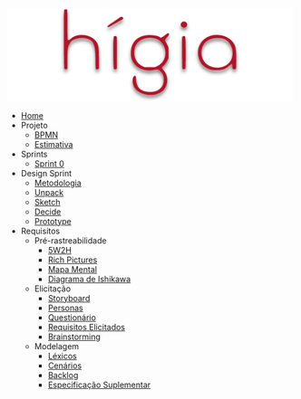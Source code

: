 <a href="/">
    <img src="assets/images/higia/higia.png" class="sidebar-logo">
</a>

- [Home](README.md)
- Projeto
  - [BPMN](./03-projeto/bpmn.md)
  - [Estimativa](./03-projeto/estimativas.md)
- Sprints
  - [Sprint 0](./00-sprint/sprint0)
- Design Sprint
  - [Metodologia](01-designSprint/metodologia.md)
  - [Unpack](./01-designSprint/brainstorming.md)
  - [Sketch](./01-designSprint/protipoPapel.md)
  - [Decide](./01-designSprint/prototipoMediaFidelidade.md)
  - [Prototype](../01-designSprint/prototipoAlta.md)
- Requisitos
  - Pré-rastreabilidade
    - [5W2H](./02-requisitos/pre-rastreabilidade/5w2h)
    - [Rich Pictures](./02-requisitos/pre-rastreabilidade/richPicture.md)
    - [Mapa Mental](./02-requisitos/pre-rastreabilidade/mapaMental.md)
    - [Diagrama de Ishikawa](./02-requisitos/pre-rastreabilidade/ishikawa.md)
  - Elicitação
    - [Storyboard](./02-requisitos/elicitacao/storyboard.md)
    - [Personas](./02-requisitos/elicitacao/personas.md)
    - [Questionário](./02-requisitos/elicitacao/questionario.md)
    - [Requisitos Elicitados](./02-requisitos/elicitacao/requisitosElicitados.md)
    - [Brainstorming](./02-requisitos/elicitacao/brainstorming.md)
  - Modelagem
    - [Léxicos](./02-requisitos/modelagem/lexicos.md)
    - [Cenários](./02-requisitos/modelagem/cenarios.md)
    - [Backlog](./02-requisitos/modelagem/backlog.md)
    - [Especificação Suplementar](./02-requisitos/modelagem/especificacaoSuplementar.md)
